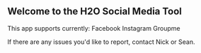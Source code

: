 ## Welcome to the H2O Social Media Tool

This app supports currently:
Facebook
Instagram
Groupme

If there are any issues you'd like to report, contact Nick or Sean.
